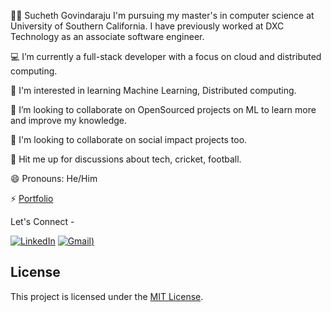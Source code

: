 👨‍💻 Sucheth Govindaraju
I'm pursuing my master's in computer science at University of Southern California. I have previously worked at DXC Technology as an associate software engineer.

💻 I’m currently a full-stack developer with a focus on cloud and distributed computing.

🌱 I'm interested in learning Machine Learning, Distributed computing.

🔭 I’m looking to collaborate on OpenSourced projects on ML to learn more and improve my knowledge.

👯 I'm looking to collaborate on social impact projects too.

💬 Hit me up for discussions about tech, cricket, football.

😄 Pronouns: He/Him

⚡ [Portfolio](https://suchethg.github.io/Portfolio-Website/)

Let's Connect -

[![LinkedIn](https://img.shields.io/badge/LinkedIn-0077B5?style=for-the-badge&logo=linkedin&logoColor=white)](https://www.linkedin.com/in/suchethg/)
[![Gmail](https://img.shields.io/badge/Gmail-D14836?style=for-the-badge&logo=gmail&logoColor=white))](mailto:suchethgr@gmail.com)

## License

This project is licensed under the [MIT License](LICENSE).
